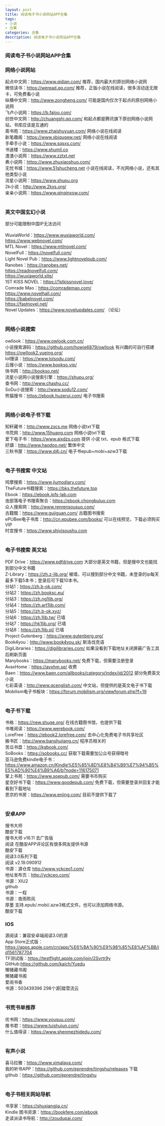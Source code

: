 ```yaml
---
layout: post
title: 阅读电子书小说网站APP合集
tags:
- 小说
- 合集
categories: 合集
description: 阅读电子书小说网站APP合集
---
```


### 阅读电子书小说网站APP合集

### 网络小说网站<br>
起点中文网：https://www.qidian.com/ 推荐，国内最大的原创网络小说网<br>
微信读书：https://weread.qq.com/ 推荐，正版小说在线阅读，很多活动送无限卡，可免费看小说<br>
纵横中文网：http://www.zongheng.com/ 可能是国内仅次于起点的原创网络小说网<br>
飞卢小说网：https://b.faloo.com/<br>
创世中文网：http://chuangshi.qq.com/ 和起点都是腾讯旗下原创网络小说网站，书库应该是互通的<br>
斋书苑：https://www.zhaishuyuan.com/ 网络小说在线阅读<br>
新笔趣阁：https://www.xbiqugew.net/ 网络小说在线阅读<br>
手牵手小说：https://www.sqsxs.com/<br>
书迷楼：https://www.shumil.co<br>
渣渣小说网：https://www.zztxt.net<br>
煮小说网：https://www.zhuxiaoshuo.com/<br>
无忧书城：https://www.51shucheng.net 小说在线阅读，不光网络小说，还有其他类型小说<br>
流星小说网：https://www.shupu.org<br>
2k小说：http://www.2kxs.org/<br>
亲亲小说网：https://www.qinqinxsw.com/<br>
<br>
### 英文中国玄幻小说<br>
部分可能限制中国IP无法访问<br>
<br>
WuxiaWorld：https://www.wuxiaworld.com/<br>
https://www.webnovel.com/<br>
MTL Novel：https://www.mtlnovel.com/<br>
NovelFull：https://novelfull.com/<br>
Light Novel Pub：https://www.lightnovelpub.com/<br>
Ranobes：https://ranobes.net/<br>
https://readnovelfull.com/<br>
https://wuxiaworld.site/<br>
1ST KISS NOVEL：https://1stkissnovel.love/<br>
Comrade Mao：https://comrademao.com/<br>
https://www.novelhall.com/<br>
https://babelnovel.com/<br>
https://fastnovel.net/<br>
Novel Updates：https://www.novelupdates.com/ （论坛）<br>
<br>
### 网络小说搜索<br>
owllook：https://www.owlook.com.cn/<br>
小说搜索源码：https://github.com/howie6879/owllook 有兴趣的可自行搭建<br>
https://owllook2.yueing.org/<br>
lol搜读：https://www.lolsodu.com/<br>
云搜小说：https://www.bookso.vip/<br>
快书网：http://bookso.net/<br>
流星小说网小说搜索引擎：https://shupu.org/<br>
查书网：http://www.chashu.cc/<br>
SoDu小说搜索：http://www.sodu12.com/<br>
熊猫搜书：https://ebook.huzerui.com/ 电子书搜索<br>
<br>
### 网络小说电子书下载<br>
知轩藏书：http://www.zxcs.me 网络小说txt下载<br>
书荒网：http://www.15huang.com 网络小说txt下载<br>
爱下电子书：https://www.aixdzs.com 提供 小说 txt、epub 格式下载<br>
好讀：http://www.haodoo.net/ 繁体中文<br>
三秋书屋：https://www.d4j.cn/ 电子书epub+mobi+azw3下载<br>
<br>
### 电子书搜索 中文站<br>
鸠摩搜索：https://www.jiumodiary.com/<br>
TheFuture书籍搜索：https://bks.thefuture.top<br>
Ebook：https://ebook.ipfs-lab.com<br>
虫部落电子书搜索聚合：https://ebook.chongbuluo.com<br>
众人搜索网：http://www.renrensousuo.com/<br>
古籍館：https://www.gujiguan.com/ 古籍图书搜索<br>
ePUBee电子书库：http://cn.epubee.com/books/ 可以在线预览，下载必须购买VIP<br>
时宜搜书：https://www.shiyisoushu.com<br>
<br>
### 电子书搜索 英文站<br>
PDF Drive：https://www.pdfdrive.com 大部分是英文书籍，但是搜中文也能找到部分中文书籍<br>
Z-Library：https://zh.z-lib.org/ 被墙，可以搜到部分中文书籍，未登录的ip每天最多下载5本书；登录后可下载10本书。<br>
分站1：https://zh.b-ok.com/<br>
分站2：https://zh.booksc.eu/<br>
分站3：https://zh.ng1lib.org/<br>
分站4：https://zh.art1lib.com/<br>
分站5：https://zh.b-ok.xyz/<br>
分站6：https://zh.1lib.tw/ 已墙<br>
分站7：https://hk1lib.org/ 已墙<br>
分站8：https://zh.1lib.pl/ 已墙<br>
Project Gutenberg：https://www.gutenberg.org/<br>
Book4you：http://www.book4you.sk/ 斯洛伐克语<br>
DigiLibraries：https://digilibraries.com/ 如果没看到下载地址关闭屏蔽广告工具后刷新页面<br>
Manybooks：https://manybooks.net/ 免费下载，但需要注册登录<br>
AvaxHome：https://avxhm.se/ 收费<br>
Baen：https://www.baen.com/allbooks/category/index/id/2012 部分免费英文小说<br>
七彩英语：http://www.qcenglish.com/ 中文站，但提供的是英文电子书下载<br>
Mobilism电子书板块：https://forum.mobilism.org/viewforum.php?f=19<br>
<br>
### 电子书下载<br>
书格：https://new.shuge.org/ 在线古籍图书馆，也提供下载<br>
书堆阅读：https://www.werebook.com/<br>
LoreFree：https://ebook2.lorefree.com/ 去中心化免费电子书共享社区<br>
搬书匠：http://www.banshujiang.cn/ 程序员相关的<br>
苦瓜书盘：https://kgbook.com/<br>
SoBooks：https://sobooks.cc/ 获取下载需要加公众号获得暗号<br>
亚马逊免费kindle电子书：https://www.amazon.cn/Kindle%E5%85%8D%E8%B4%B9%E7%94%B5%E5%AD%90%E4%B9%A6/b?node=116175071<br>
掌上书苑：https://www.soepub.com/ 需要书币购买<br>
星空好书下载：https://www.goodepub.com/ 免费下载，但需要登录并回复才能看到下载地址<br>
恩京的书房：https://www.enjing.com/ 目前不提供下载了<br>
<br>
### 安卓APP<br>
搜书大师<br>
酷安下载<br>
搜书大师 v16.11 去广告版<br>
阅读 在酷安APP评论区有很多网友提供书源<br>
酷安下载<br>
阅读3.0系列下载<br>
阅读 v2.19.090912<br>
书源：源仓库 http://www.yckceo1.com/<br>
地址发布页：http://yckceo.com/<br>
书源：XIU2<br>
github<br>
书源：一程<br>
书源：夜雨聆风<br>
厚墨 支持.epub/.mobi/.azw3格式文件。也可以添加网络书源。<br>
酷安下载<br>

### IOS<br>
源阅读：兼容安卓端阅读3.0的源<br>
App Store正式版：https://apps.apple.com/cn/app/%E6%BA%90%E9%98%85%E8%AF%BB/id1561787704<br>
TF测试版：https://testflight.apple.com/join/2Svrtr9y<br>
GitHub:https://github.com/kaich/Yuedu<br>
懒猪藏书阁<br>
懒猪藏书阁<br>
爱阅书香<br>
书源：503439396 298个源|踏雪流云<br>
<br>
### 书荒书单推荐<br>
优书网：https://www.yousuu.com/<br>
推书君：https://www.tuishujun.com/<br>
什么值得读：https://www.shenmezhidedu.com/<br>
<br>
### 有声小说<br>
喜马拉雅：https://www.ximalaya.com/<br>
我的听书APP：https://github.com/eprendre/tingshu/releases 下载<br>
github：https://github.com/eprendre/tingshu<br>
<br>
### 电子书相关网站导航<br>
书享家：https://shuxiangjia.cn/<br>
Kindle 图书资源：https://bookfere.com/ebook<br>
走读派读书导航：http://zoudupai.com/<br>
<br>